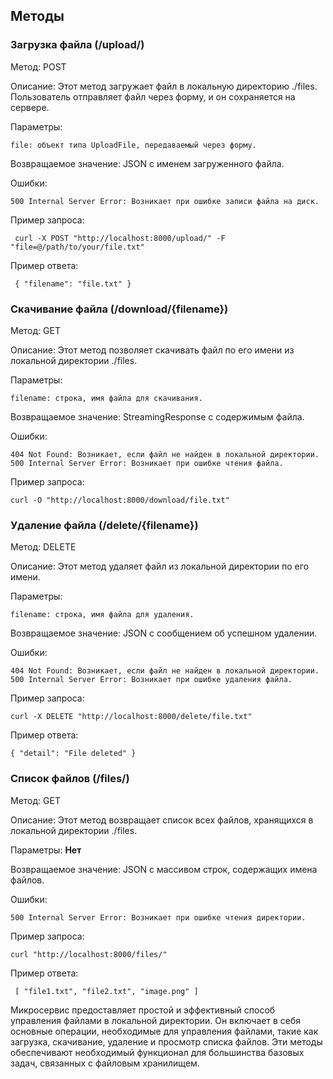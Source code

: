 
## Методы
### Загрузка файла (/upload/)

Метод: POST

Описание: Этот метод загружает файл в локальную директорию ./files. Пользователь отправляет файл через форму, и он сохраняется на сервере.

Параметры:

    file: объект типа UploadFile, передаваемый через форму.

Возвращаемое значение: JSON с именем загруженного файла.

Ошибки:

    500 Internal Server Error: Возникает при ошибке записи файла на диск.


Пример запроса:

`
curl -X POST "http://localhost:8000/upload/" -F "file=@/path/to/your/file.txt"`

Пример ответа:

`
{
    "filename": "file.txt"
}`

### Скачивание файла (/download/{filename})

Метод: GET

Описание: Этот метод позволяет скачивать файл по его имени из локальной директории ./files.

Параметры:

    filename: строка, имя файла для скачивания.

Возвращаемое значение: StreamingResponse с содержимым файла.

Ошибки:

    404 Not Found: Возникает, если файл не найден в локальной директории.
    500 Internal Server Error: Возникает при ошибке чтения файла.

Пример запроса:

`curl -O "http://localhost:8000/download/file.txt"`


### Удаление файла (/delete/{filename})

Метод: DELETE

Описание: Этот метод удаляет файл из локальной директории по его имени.

Параметры:

    filename: строка, имя файла для удаления.

Возвращаемое значение: JSON с сообщением об успешном удалении.

Ошибки:

    404 Not Found: Возникает, если файл не найден в локальной директории.
    500 Internal Server Error: Возникает при ошибке удаления файла.
Пример запроса: 

`curl -X DELETE "http://localhost:8000/delete/file.txt"`

Пример ответа:

`{
    "detail": "File deleted"
}`

### Список файлов (/files/)

Метод: GET

Описание: Этот метод возвращает список всех файлов, хранящихся в локальной директории ./files.

Параметры: **Нет**

Возвращаемое значение: JSON с массивом строк, содержащих имена файлов.

Ошибки:

    500 Internal Server Error: Возникает при ошибке чтения директории.

Пример запроса:


`curl "http://localhost:8000/files/"`


Пример ответа:

`
[
    "file1.txt",
    "file2.txt",
    "image.png"
]`



Микросервис предоставляет простой и эффективный способ управления файлами в локальной директории. Он включает в себя основные операции, необходимые для управления файлами, такие как загрузка, скачивание, удаление и просмотр списка файлов. Эти методы обеспечивают необходимый функционал для большинства базовых задач, связанных с файловым хранилищем.